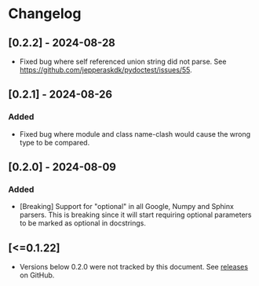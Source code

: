 # Changelog

## [0.2.2] - 2024-08-28

- Fixed bug where self referenced union string did not parse. See https://github.com/jepperaskdk/pydoctest/issues/55.

## [0.2.1] - 2024-08-26

### Added

- Fixed bug where module and class name-clash would cause the wrong type to be compared.

## [0.2.0] - 2024-08-09

### Added

- [Breaking] Support for "optional" in all Google, Numpy and Sphinx parsers. This is breaking since it will start requiring optional parameters to be marked as optional in docstrings.

## [<=0.1.22]

- Versions below 0.2.0 were not tracked by this document. See [releases](https://github.com/jepperaskdk/pydoctest/releases) on GitHub.